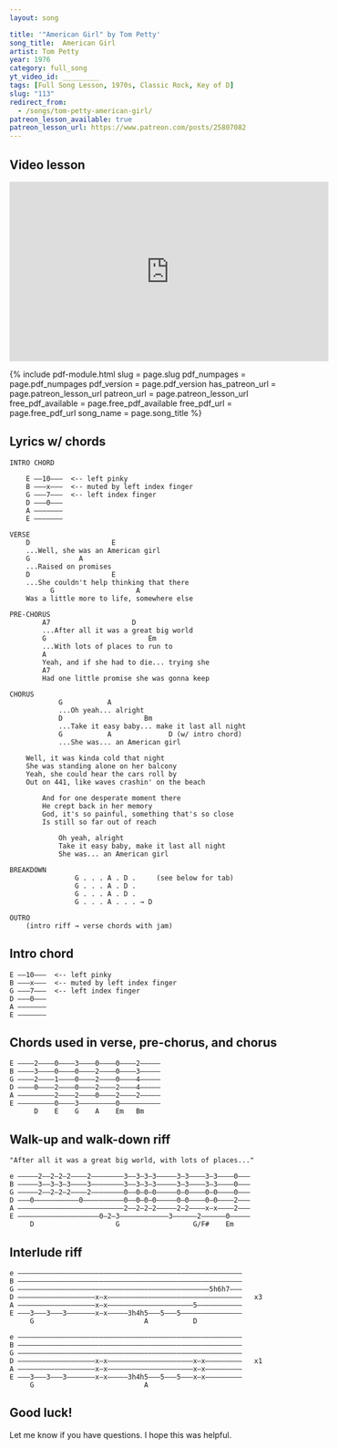 ```yaml
---
layout: song

title: '"American Girl" by Tom Petty'
song_title:  American Girl
artist: Tom Petty
year: 1976
category: full_song
yt_video_id: _________
tags: [Full Song Lesson, 1970s, Classic Rock, Key of D]
slug: "113"
redirect_from:
  - /songs/tom-petty-american-girl/
patreon_lesson_available: true
patreon_lesson_url: https://www.patreon.com/posts/25807082
---
```


## Video lesson

<iframe width="560" height="315" src="https://www.youtube.com/embed/Hg0pnZ_Q4dI?showinfo=0" frameborder="0" allowfullscreen></iframe><br />

{% include pdf-module.html slug = page.slug pdf_numpages = page.pdf_numpages pdf_version = page.pdf_version has_patreon_url = page.patreon_lesson_url patreon_url = page.patreon_lesson_url free_pdf_available = page.free_pdf_available free_pdf_url = page.free_pdf_url song_name = page.song_title %}

## Lyrics w/ chords

    INTRO CHORD

        E ––10–––  <-- left pinky
        B –––x–––  <-- muted by left index finger
        G –––7–––  <-- left index finger
        D –––0–––
        A –––––––
        E –––––––

    VERSE
        D                    E
        ...Well, she was an American girl
        G            A
        ...Raised on promises
        D                    E
        ...She couldn't help thinking that there
              G                    A
        Was a little more to life, somewhere else

    PRE-CHORUS
            A7                    D               
            ...After all it was a great big world
            G                         Em
            ...With lots of places to run to
            A
            Yeah, and if she had to die... trying she
            A7
            Had one little promise she was gonna keep

    CHORUS
                G           A
                ...Oh yeah... alright
                D                    Bm
                ...Take it easy baby... make it last all night
                G           A              D (w/ intro chord)
                ...She was... an American girl

        Well, it was kinda cold that night
        She was standing alone on her balcony
        Yeah, she could hear the cars roll by
        Out on 441, like waves crashin' on the beach

            And for one desperate moment there
            He crept back in her memory
            God, it's so painful, something that's so close
            Is still so far out of reach

                Oh yeah, alright
                Take it easy baby, make it last all night
                She was... an American girl

    BREAKDOWN
                    G . . . A . D .     (see below for tab)
                    G . . . A . D .
                    G . . . A . D .
                    G . . . A . . . → D

    OUTRO
        (intro riff → verse chords with jam)

## Intro chord

    E ––10–––  <-- left pinky
    B –––x–––  <-- muted by left index finger
    G –––7–––  <-- left index finger
    D –––0–––
    A –––––––
    E –––––––

## Chords used in verse, pre-chorus, and chorus

    E ––––2––––0––––3––––0––––0––––2–––––
    B ––––3––––0––––0––––2––––0––––3–––––
    G ––––2––––1––––0––––2––––0––––4–––––
    D ––––0––––2––––0––––2––––2––––4–––––
    A –––––––––2––––2––––0––––2––––2–––––
    E –––––––––0––––3–––––––––0––––––––––
          D    E    G    A    Em   Bm

## Walk-up and walk-down riff

    "After all it was a great big world, with lots of places..."

    e –––––2––2–2–2––––2––––––––3––3–3–3–––––3–3––––3–3––––0–––
    B –––––3––3–3–3––––3––––––––3––3–3–3–––––3–3––––3–3––––0–––
    G –––––2––2–2–2––––2––––––––0––0–0–0–––––0–0––––0–0––––0–––
    D –––0–––––––––––0––––––––––0––0–0–0–––––0–0––––0–0––––2–––
    A ––––––––––––––––––––––––––2––2–2–2–––––2–2––––x–x––––2–––
    E ––––––––––––––––––––0–2–3––––––––––––3––––––2––––––0–––––
         D                    G                  G/F#    Em


## Interlude riff

    e –––––––––––––––––––––––––––––––––––––––––––––––––––––––
    B –––––––––––––––––––––––––––––––––––––––––––––––––––––––
    G –––––––––––––––––––––––––––––––––––––––––––––––5h6h7–––
    D –––––––––––––––––––x–x–––––––––––––––––––––––––––––––––   x3
    A –––––––––––––––––––x–x–––––––––––––––––––––5–––––––––––
    E –––3–––3–––3–––––––x–x–––––3h4h5–––5–––5–––––––––––––––
         G                           A           D

    e –––––––––––––––––––––––––––––––––––––––––––––––––––––––
    B –––––––––––––––––––––––––––––––––––––––––––––––––––––––
    G –––––––––––––––––––––––––––––––––––––––––––––––––––––––
    D –––––––––––––––––––x–x–––––––––––––––––––––x–x–––––––––   x1
    A –––––––––––––––––––x–x–––––––––––––––––––––x–x–––––––––
    E –––3–––3–––3–––––––x–x–––––3h4h5–––5–––5–––x–x–––––––––
         G                           A       

## Good luck!

Let me know if you have questions. I hope this was helpful.
